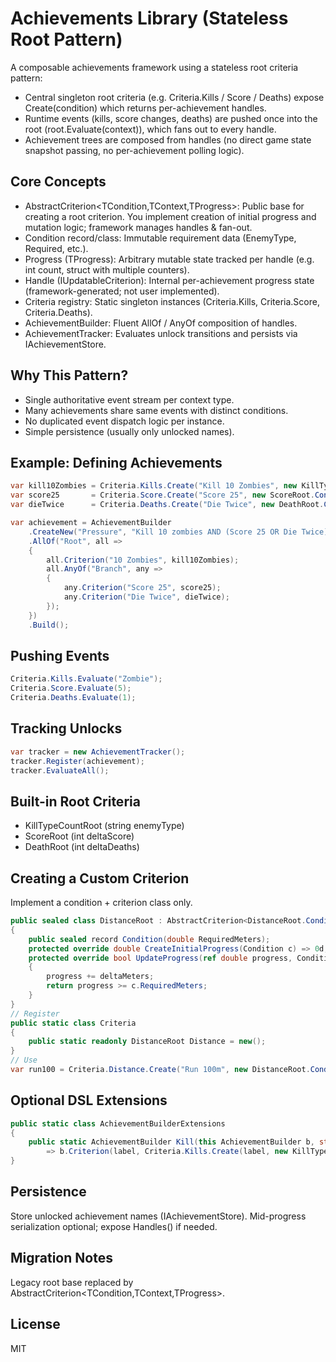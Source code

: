 ﻿# Achievements Library (Stateless Root Pattern)

A composable achievements framework using a stateless root criteria pattern:
- Central singleton root criteria (e.g. Criteria.Kills / Score / Deaths) expose Create(condition) which returns per-achievement handles.
- Runtime events (kills, score changes, deaths) are pushed once into the root (root.Evaluate(context)), which fans out to every handle.
- Achievement trees are composed from handles (no direct game state snapshot passing, no per-achievement polling logic).

## Core Concepts
- AbstractCriterion<TCondition,TContext,TProgress>: Public base for creating a root criterion. You implement creation of initial progress and mutation logic; framework manages handles & fan-out.
- Condition record/class: Immutable requirement data (EnemyType, Required, etc.).
- Progress (TProgress): Arbitrary mutable state tracked per handle (e.g. int count, struct with multiple counters).
- Handle (IUpdatableCriterion): Internal per-achievement progress state (framework-generated; not user implemented).
- Criteria registry: Static singleton instances (Criteria.Kills, Criteria.Score, Criteria.Deaths).
- AchievementBuilder: Fluent AllOf / AnyOf composition of handles.
- AchievementTracker: Evaluates unlock transitions and persists via IAchievementStore.

## Why This Pattern?
- Single authoritative event stream per context type.
- Many achievements share same events with distinct conditions.
- No duplicated event dispatch logic per instance.
- Simple persistence (usually only unlocked names).

## Example: Defining Achievements
```csharp
var kill10Zombies = Criteria.Kills.Create("Kill 10 Zombies", new KillTypeCountRoot.Condition("Zombie", 10));
var score25       = Criteria.Score.Create("Score 25", new ScoreRoot.Condition(25));
var dieTwice      = Criteria.Deaths.Create("Die Twice", new DeathRoot.Condition(2));

var achievement = AchievementBuilder
    .CreateNew("Pressure", "Kill 10 zombies AND (Score 25 OR Die Twice)")
    .AllOf("Root", all =>
    {
        all.Criterion("10 Zombies", kill10Zombies);
        all.AnyOf("Branch", any =>
        {
            any.Criterion("Score 25", score25);
            any.Criterion("Die Twice", dieTwice);
        });
    })
    .Build();
```

## Pushing Events
```csharp
Criteria.Kills.Evaluate("Zombie");
Criteria.Score.Evaluate(5);
Criteria.Deaths.Evaluate(1);
```

## Tracking Unlocks
```csharp
var tracker = new AchievementTracker();
tracker.Register(achievement);
tracker.EvaluateAll();
```

## Built-in Root Criteria
- KillTypeCountRoot (string enemyType)
- ScoreRoot (int deltaScore)
- DeathRoot (int deltaDeaths)

## Creating a Custom Criterion
Implement a condition + criterion class only.
```csharp
public sealed class DistanceRoot : AbstractCriterion<DistanceRoot.Condition, double, double>
{
    public sealed record Condition(double RequiredMeters);
    protected override double CreateInitialProgress(Condition c) => 0d;
    protected override bool UpdateProgress(ref double progress, Condition c, double deltaMeters)
    {
        progress += deltaMeters;
        return progress >= c.RequiredMeters;
    }
}
// Register
public static class Criteria
{
    public static readonly DistanceRoot Distance = new();
}
// Use
var run100 = Criteria.Distance.Create("Run 100m", new DistanceRoot.Condition(100));
```

## Optional DSL Extensions
```csharp
public static class AchievementBuilderExtensions
{
    public static AchievementBuilder Kill(this AchievementBuilder b, string label, string enemy, int count)
        => b.Criterion(label, Criteria.Kills.Create(label, new KillTypeCountRoot.Condition(enemy, count)));
}
```

## Persistence
Store unlocked achievement names (IAchievementStore). Mid-progress serialization optional; expose Handles() if needed.

## Migration Notes
Legacy root base replaced by AbstractCriterion<TCondition,TContext,TProgress>.

## License
MIT
